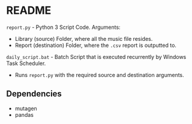 

# README

`report.py` - Python 3 Script Code. Arguments:

- Library (source) Folder, where all the music file resides.
- Report (destination) Folder, where the `.csv` report is outputted to.

`daily_script.bat` - Batch Script that is executed recurrently by Windows Task Scheduler. 

- Runs `report.py` with the required source and destination arguments.





## Dependencies 

- mutagen
- pandas

